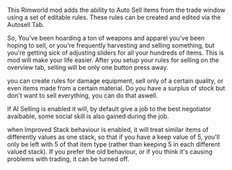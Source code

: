 This Rimworld mod adds the ability to Auto Sell items from the trade window using a set of editable rules.  These rules can be created and edited via the Autosell Tab.

So, You've been hoarding a ton of weapons and apparel you've been hoping to sell, or you're frequently harvesting and selling something, but you're getting sick of adjusting sliders for all your hundreds of items.  This is mod will make your life easier.  After you setup your rules for selling on the overview tab, selling will be only one button press away.

you can create rules for damage equipment, sell only of a certain quality, or even items made from a certain material.  Do you have a surplus of stock but don't want to sell everything, you can do that aswell.

If AI Selling is enabled it will, by default give a job to the best negotiator avaibable, some social skill is also gained during the job.

when Improved Stack behaviour is enabled, it will treat similar items of differently values as one stack, so that if you have a keep value of 5, you'll only be left with 5 of that item type (rather than keeping 5 in each different valued stack).  If you prefer the old behaviour, or if you think it's causing problems with trading, it can be turned off.
